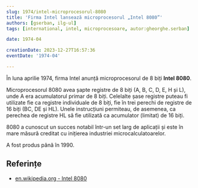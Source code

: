 ```yaml
---
slug: 1974/intel-microprocesorul-8080
title: 'Firma Intel lansează microprocesorul „Intel 8080”'
authors: [gserban, ilg-ul]
tags: [international, intel, microprocesoare, autor:gheorghe.serban]

date: 1974-04

creationDate: 2023-12-27T16:57:36
eventDate: '1974-04'

---
```


În luna aprilie 1974, firma Intel anunță microprocesorul de 8 biți **Intel 8080**.

<!-- truncate -->

Microprocesorul 8080 avea șapte registre de 8 biți (A, B, C, D, E, H și L),
unde A era acumulatorul primar de 8 biți. Celelalte șase registre puteau
fi utilizate fie ca registre individuale de 8 biți, fie în trei perechi
de registre de 16 biți (BC, DE și HL). Unele instrucțiuni permiteau,
de asemenea, ca perechea de registre HL să fie utilizată ca acumulator
(limitat) de 16 biți.

8080 a cunoscut un succes notabil într-un set larg de aplicații și este
în mare măsură creditat cu inițierea industriei microcalculatoarelor.

A fost produs până în 1990.

## Referințe

- [en.wikipedia.org - Intel 8080](https://en.wikipedia.org/wiki/Intel_8080)
